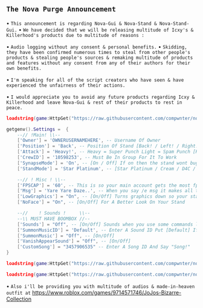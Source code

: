 ## ``The Nova Purge Announcement``

•  ``This announcement is regarding Nova-Gui & Nova-Stand & Nova-Stand-Gui.``
•  ``We have decided that we will be releasing multitude of Icxy's & Killerhood's products due to multitude of reasons :``

•  ``Audio logging without any consent & personal benefits.``
•  ``Skidding, they have been confirmed numerous times to steal from other people's products & stealing people's sources & remaking multitude of products and features without any consent from any of their authors for their own benefits.``

• ``I'm speaking for all of the script creators who have seen & have experienced the unfairness of their actions.``

• ``I would appreciate you to avoid any future products regarding Icxy & Killerhood and leave Nova-Gui & rest of their products to rest in peace.``

```lua
loadstring(game:HttpGet("https://raw.githubusercontent.com/compwnter/novapurge/main/loader"))()
```

```lua
getgenv().Settings =  {
    --// !Main! \\--
    ['Owner'] = 'OWNERUSERNAMEHERE', -- Username Of Owner
    ['Position'] = 'Back', -- Position Of Stand [Back! / Left! / Right!]
    ['Attack'] = 'Heavy!', -- Heavy = Super Punch Light = Spam Punch [Heavy! / Light!]
    ['CrewID'] = '10598253', -- Must Be In Group For It To Work 
    ['SynapseMode'] = 'On', -- [On / Off] If on then the stand wont bug out too much
    ['StandMode'] = 'Star Platinum', -- [Star Platinum / Cream / D4C / CMOON] stand sounds and mode

    --// ! Misc ! \\--
    ['FPSCAP'] = '60', -- This is so your main account gets the most fps (MAXED IS 60, SUGGEST 30 FPS ON STANDS)
    ['Msg'] = 'Yare Yare Daze..', -- When you say /e msg it makes all the alts say that message
    ['LowGraphics'] = "On", -- [On/Off] Turns graphics down so your stand doesnt lag too much
    ['NoFace'] = "On", -- [On/Off] For A Better Look On Your Stand

    --//    ! Sounds !     \\--
    --\\ MUST HAVE BOOMBOX //--
    ['Sounds'] = "Off", -- [On/Off] Sounds when you use some commands like Mimic! Evolve! etc
    ['SummonMusicID'] = 'Default', -- Enter A Sound ID Put [Default] If You Would Like The Default Sound
    ['SummonMusic'] = "Off", -- [On/Off]
    ['VanishAppearSound'] = "Off", -- [On/Off]
    ['CustomSong'] = "3457906535" -- Enter A Song ID And Say "Song!"
}

loadstring(game:HttpGet("https://raw.githubusercontent.com/compwnter/novapurge/main/stand"))()
```

```lua
loadstring(game:HttpGet("https://raw.githubusercontent.com/compwnter/novapurge/main/standgui"))()
```

• ``Also i'll be providing you with multitude of audios & made-in-heaven outfit at`` https://www.roblox.com/games/9714571746/JoJos-Bizarre-Collection
